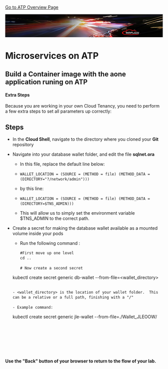 [Go to ATP Overview Page](../../ATP/readme.md)

![](../../common/images/customer.logo2.png)
# Microservices on ATP

## Build a Container image with the aone application runing on ATP

#### **Extra Steps**

Because you are working in your own Cloud Tenancy, you need to perform a few extra steps to set all parameters up correctly:

## Steps

- In the **Cloud Shell**, navigate to the directory where you cloned your **Git** repository

- Navigate into your database wallet folder, and edit the file **sqlnet.ora** 

  - In this file, replace the default line below:

  - ```
    WALLET_LOCATION = (SOURCE = (METHOD = file) (METHOD_DATA = (DIRECTORY="?/network/admin")))
    ```

    

  - by this line:

  - ```
    WALLET_LOCATION = (SOURCE = (METHOD = file) (METHOD_DATA = (DIRECTORY=$TNS_ADMIN)))
    ```

  - This will allow us to simply set the environment variable $TNS_ADMIN to the correct path.




- Create a secret for making the database wallet available as a mounted volume inside your pods

  - Run the following command :

    ```
    #First move up one level
    cd ..
  
    # Now create a second secret
  kubectl create secret generic db-wallet --from-file=<wallet_directory>
    ```

    - <wallet_directory> is the location of your wallet folder.  This can be a relative or a full path, finishing with a "/"
  
  - Example command:

    ```
    kubectl create secret generic jle-wallet --from-file=./Wallet_JLEOOW/
    ```
  
    





**Use the "Back" button of your browser to return to the flow of your lab.**